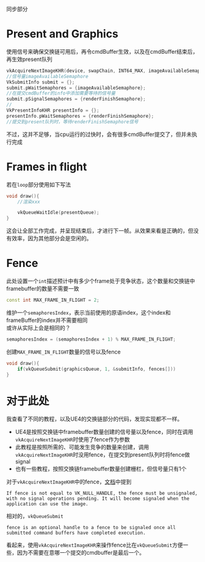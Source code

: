 同步部分
# Present and Graphics
使用信号来确保交换链可用后，再令cmdBuffer生效，以及在cmdBuffer结束后，再生效present队列  
```cpp
vkAcquireNextImageKHR(device, swapChain, INT64_MAX, imageAvailableSemaphore, VK_NULL_HANDLE, &imageIndex);
//信号量imageAvailableSemaphore
VkSubmitInfo submit = {};
submit.pWaitSemaphores = {imageAvailableSemaphore};
//在提交cmdBuffer的info中添加需要等待的信号量
submit.pSignalSemaphores = {renderFinishSemaphore};
//
VkPresentInfoKHR presentInfo = {};
presentInfo.pWaitSemaphores = {renderFinishSemaphore};
//提交到present队列时，等待renderFinishSemaphore信号
```
不过，这并不足够，当cpu运行的过快时，会有很多cmdBuffer提交了，但并未执行完成
# Frames in flight
若在`loop`部分使用如下写法  
``` cpp
void draw(){
    //渲染xxx

    vkQueueWaitIdle(presentQueue);
}
```
这会让全部工作完成，并呈现结束后，才进行下一帧。从效果来看是正确的，但没有效率，因为其他部分会是空闲的。  

# Fence
此处设置一个`int`描述预计中有多少个frame处于竞争状态，这个数量和交换链中framebuffer的数量不需要一致
```cpp
const int MAX_FRAME_IN_FLIGHT = 2;
```
维护一个`semaphoresIndex`，表示当前使用的原语index，这个index和frameBuffer的index并不需要相同  
或许从实际上会是相同的？  
```cpp
semaphoresIndex = (semaphoresIndex + 1) % MAX_FRAME_IN_FLIGHT;
```
创建`MAX_FRAME_IN_FLIGHT`数量的信号以及fence
```cpp
void draw(){
    if(vkQueueSubmit(graphicsQueue, 1, &submitInfo, fences[]))
}
```
# 对于此处
我查看了不同的教程，以及UE4的交换链部分的代码，发现实现都不一样。  
* UE4是按照交换链中framebuffer数量创建的信号量以及fence，同时在调用`vkAcquireNextImageKHR`时使用了fence作为参数
* 此教程是按照所需的、可能发生竞争的数量来创建，调用`vkAcquireNextImageKHR`时没用fence，在提交到present队列时将fence做signal
* 也有一些教程，按照交换链framebuffer数量创建栅栏，但信号量只有1个

对于`vkAcquireNextImageKHR`中的fence，[文档](https://www.khronos.org/registry/vulkan/specs/1.2-extensions/html/vkspec.html#vkAcquireNextImageKHR)中提到
```
If fence is not equal to VK_NULL_HANDLE, the fence must be unsignaled, with no signal operations pending. It will become signaled when the application can use the image.
```
相对的，`vkQueueSubmit`  
```
fence is an optional handle to a fence to be signaled once all submitted command buffers have completed execution. 
```  
看起来，使用`vkAcquireNextImageKHR`来操作fence比在`vkQueueSubmit`方便一些，因为不需要在意哪一个提交的cmdbuffer是最后一个。  